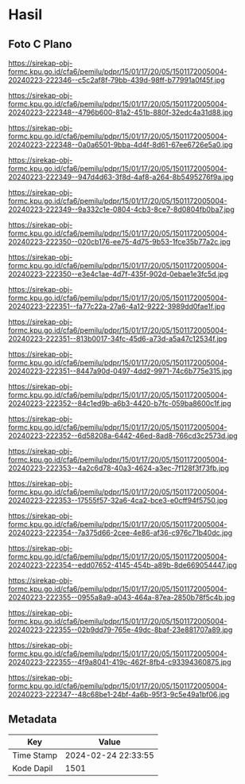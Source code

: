 # Hasil

## Foto C Plano

https://sirekap-obj-formc.kpu.go.id/cfa6/pemilu/pdpr/15/01/17/20/05/1501172005004-20240223-222346--c5c2af8f-79bb-439d-98ff-b77991a0f45f.jpg

https://sirekap-obj-formc.kpu.go.id/cfa6/pemilu/pdpr/15/01/17/20/05/1501172005004-20240223-222348--4796b600-81a2-451b-880f-32edc4a31d88.jpg

https://sirekap-obj-formc.kpu.go.id/cfa6/pemilu/pdpr/15/01/17/20/05/1501172005004-20240223-222348--0a0a6501-9bba-4d4f-8d61-67ee6726e5a0.jpg

https://sirekap-obj-formc.kpu.go.id/cfa6/pemilu/pdpr/15/01/17/20/05/1501172005004-20240223-222349--947d4d63-3f8d-4af8-a264-8b5495276f9a.jpg

https://sirekap-obj-formc.kpu.go.id/cfa6/pemilu/pdpr/15/01/17/20/05/1501172005004-20240223-222349--9a332c1e-0804-4cb3-8ce7-8d0804fb0ba7.jpg

https://sirekap-obj-formc.kpu.go.id/cfa6/pemilu/pdpr/15/01/17/20/05/1501172005004-20240223-222350--020cb176-ee75-4d75-9b53-1fce35b77a2c.jpg

https://sirekap-obj-formc.kpu.go.id/cfa6/pemilu/pdpr/15/01/17/20/05/1501172005004-20240223-222350--e3e4c1ae-4d7f-435f-902d-0ebae1e3fc5d.jpg

https://sirekap-obj-formc.kpu.go.id/cfa6/pemilu/pdpr/15/01/17/20/05/1501172005004-20240223-222351--fa77c22a-27a6-4a12-9222-3989dd0fae1f.jpg

https://sirekap-obj-formc.kpu.go.id/cfa6/pemilu/pdpr/15/01/17/20/05/1501172005004-20240223-222351--813b0017-34fc-45d6-a73d-a5a47c12534f.jpg

https://sirekap-obj-formc.kpu.go.id/cfa6/pemilu/pdpr/15/01/17/20/05/1501172005004-20240223-222351--8447a90d-0497-4dd2-9971-74c6b775e315.jpg

https://sirekap-obj-formc.kpu.go.id/cfa6/pemilu/pdpr/15/01/17/20/05/1501172005004-20240223-222352--84c1ed9b-a6b3-4420-b7fc-059ba8600c1f.jpg

https://sirekap-obj-formc.kpu.go.id/cfa6/pemilu/pdpr/15/01/17/20/05/1501172005004-20240223-222352--6d58208a-6442-46ed-8ad8-766cd3c2573d.jpg

https://sirekap-obj-formc.kpu.go.id/cfa6/pemilu/pdpr/15/01/17/20/05/1501172005004-20240223-222353--4a2c6d78-40a3-4624-a3ec-7f128f3f73fb.jpg

https://sirekap-obj-formc.kpu.go.id/cfa6/pemilu/pdpr/15/01/17/20/05/1501172005004-20240223-222353--17555f57-32a6-4ca2-bce3-e0cff94f5750.jpg

https://sirekap-obj-formc.kpu.go.id/cfa6/pemilu/pdpr/15/01/17/20/05/1501172005004-20240223-222354--7a375d66-2cee-4e86-af36-c976c71b40dc.jpg

https://sirekap-obj-formc.kpu.go.id/cfa6/pemilu/pdpr/15/01/17/20/05/1501172005004-20240223-222354--edd07652-4145-454b-a89b-8de669054447.jpg

https://sirekap-obj-formc.kpu.go.id/cfa6/pemilu/pdpr/15/01/17/20/05/1501172005004-20240223-222355--0955a8a9-a043-464a-87ea-2850b78f5c4b.jpg

https://sirekap-obj-formc.kpu.go.id/cfa6/pemilu/pdpr/15/01/17/20/05/1501172005004-20240223-222355--02b9dd79-765e-49dc-8baf-23e881707a89.jpg

https://sirekap-obj-formc.kpu.go.id/cfa6/pemilu/pdpr/15/01/17/20/05/1501172005004-20240223-222355--4f9a8041-419c-462f-8fb4-c93394360875.jpg

https://sirekap-obj-formc.kpu.go.id/cfa6/pemilu/pdpr/15/01/17/20/05/1501172005004-20240223-222347--48c68be1-24bf-4a6b-95f3-9c5e49a1bf06.jpg


## Metadata

| Key        | Value               |
| ---------- | ------------------- |
| Time Stamp | 2024-02-24 22:33:55 |
| Kode Dapil | 1501                |



